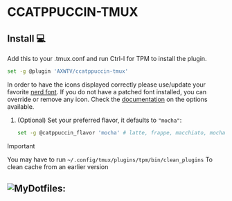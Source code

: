 # CCATPPUCCIN-TMUX
## Install 💻
Add this to your .tmux.conf and run Ctrl-I for TPM to install the plugin.
```bash
set -g @plugin 'AXWTV/ccatppuccin-tmux'
```
In order to have the icons displayed correctly please use/update your favorite
[nerd font](https://www.nerdfonts.com/font-downloads).
If you do not have a patched font installed, you can override or remove any
icon. Check the [documentation](./docs/reference/configuration.md) on the
options available.

1. (Optional) Set your preferred flavor, it defaults to `"mocha"`:

    ```bash
    set -g @catppuccin_flavor 'mocha' # latte, frappe, macchiato, mocha or black
    ```
<!-- x-release-please-end -->

> [!IMPORTANT]
> You may have to run `~/.config/tmux/plugins/tpm/bin/clean_plugins`
> To clean cache from an earlier version

## ![MyDotfiles:](https://github.com/AXWTV/Hyprland-DotFiles)
